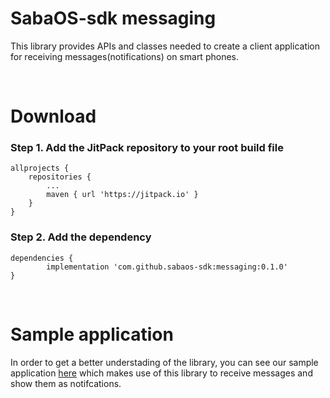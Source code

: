 <H1>SabaOS-sdk messaging</H1>

This library provides APIs and classes needed to create a client application for receiving messages(notifications) on smart phones.

<br/>
<H1>Download</H1>

<H3>Step 1. Add the JitPack repository to your root build file</H3>

	allprojects {
		repositories {
			...
			maven { url 'https://jitpack.io' }
		}
	}
  
  
<H3>Step 2. Add the dependency</H3>

	dependencies {
	        implementation 'com.github.sabaos-sdk:messaging:0.1.0'
	}
	

<br/>  
 <H1>Sample application</H1>
 In order to get a better understading of the library, you can see our sample application <a href="https://github.com/sabaos-sdk/messaging-sample-app">here</a> which makes use of this library to receive messages and show them as notifcations.
